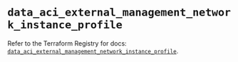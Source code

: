 # `data_aci_external_management_network_instance_profile`

Refer to the Terraform Registry for docs: [`data_aci_external_management_network_instance_profile`](https://registry.terraform.io/providers/ciscodevnet/aci/2.17.0/docs/data-sources/external_management_network_instance_profile).
